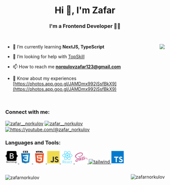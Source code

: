 <h1 align="center">Hi 👋, I'm Zafar</h1>
<h3 align="center"> I'm a Frontend Developer 👨‍💻 </h3>
<br/>

<p><img align="right" src="https://media.giphy.com/media/qgQUggAC3Pfv687qPC/giphy.gif"/></p>

- 🌱 I’m currently learning **NextJS, TypeScript**

- 🤝 I’m looking for help with [TopSkill](https://github.com/TopskillUz/topskill-site.git)

- 📫 How to reach me **norqulovzafar123@gmail.com**

- 📄 Know about my experiences [https://photos.app.goo.gl/JAMDmx992jSsfBkX9](https://photos.app.goo.gl/JAMDmx992jSsfBkX9)
  
<br/>

<h3 align="left">Connect with me:</h3>
<p align="left">
<a href="https://fb.com/zafar__norkulov" target="blank"><img align="center" src="https://raw.githubusercontent.com/rahuldkjain/github-profile-readme-generator/master/src/images/icons/Social/facebook.svg" alt="zafar__norkulov" height="30" width="40" /></a>
<a href="https://instagram.com/zafar__norkulov" target="blank"><img align="center" src="https://raw.githubusercontent.com/rahuldkjain/github-profile-readme-generator/master/src/images/icons/Social/instagram.svg" alt="zafar__norkulov" height="30" width="40" /></a>
<a href="https://www.youtube.com/c/https://youtube.com/@zafar_norkulov" target="blank"><img align="center" src="https://raw.githubusercontent.com/rahuldkjain/github-profile-readme-generator/master/src/images/icons/Social/youtube.svg" alt="https://youtube.com/@zafar_norkulov" height="30" width="40" /></a>
</p>

<h3 align="left">Languages and Tools:</h3>
<p align="left"> <a href="https://getbootstrap.com" target="_blank" rel="noreferrer"> <img src="https://raw.githubusercontent.com/devicons/devicon/master/icons/bootstrap/bootstrap-plain-wordmark.svg" alt="bootstrap" width="40" height="40"/> </a> <a href="https://www.w3schools.com/css/" target="_blank" rel="noreferrer"> <img src="https://raw.githubusercontent.com/devicons/devicon/master/icons/css3/css3-original-wordmark.svg" alt="css3" width="40" height="40"/> </a> <a href="https://www.w3.org/html/" target="_blank" rel="noreferrer"> <img src="https://raw.githubusercontent.com/devicons/devicon/master/icons/html5/html5-original-wordmark.svg" alt="html5" width="40" height="40"/> </a> <a href="https://developer.mozilla.org/en-US/docs/Web/JavaScript" target="_blank" rel="noreferrer"> <img src="https://raw.githubusercontent.com/devicons/devicon/master/icons/javascript/javascript-original.svg" alt="javascript" width="40" height="40"/> </a> <a href="https://reactjs.org/" target="_blank" rel="noreferrer"> <img src="https://raw.githubusercontent.com/devicons/devicon/master/icons/react/react-original-wordmark.svg" alt="react" width="40" height="40"/> </a> <a href="https://sass-lang.com" target="_blank" rel="noreferrer"> <img src="https://raw.githubusercontent.com/devicons/devicon/master/icons/sass/sass-original.svg" alt="sass" width="40" height="40"/> </a> <a href="https://tailwindcss.com/" target="_blank" rel="noreferrer"> <img src="https://www.vectorlogo.zone/logos/tailwindcss/tailwindcss-icon.svg" alt="tailwind" width="40" height="40"/> </a> <a href="https://www.typescriptlang.org/" target="_blank" rel="noreferrer"> <img src="https://raw.githubusercontent.com/devicons/devicon/master/icons/typescript/typescript-original.svg" alt="typescript" width="40" height="40"/> </a> </p>

<p>
  <br/>
  <img align="center" src="https://github-readme-stats.vercel.app/api/top-langs?username=zafarnorkulov&theme=radical&show_icons=true&locale=en&layout=compact" alt="zafarnorkulov" />
<img align="right" src="https://github-readme-streak-stats.herokuapp.com/?user=zafarnorkulov&theme=radical" alt="zafarnorkulov" />
</p>
